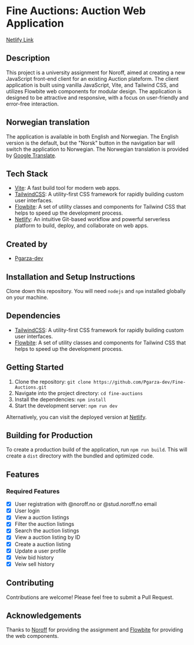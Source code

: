 # Fine Auctions: Auction Web Application

[Netlify Link](https://snazzy-dieffenbachia-abb81e.netlify.app)

## Description

This project is a university assignment for Noroff, aimed at creating a new JavaScript front-end client for an existing Auction plateform. The client application is built using vanilla JavaScript, Vite, and Tailwind CSS, and utilizes Flowbite web components for modular design. The application is designed to be attractive and responsive, with a focus on user-friendly and error-free interaction.

## Norwegian translation

The application is available in both English and Norwegian. The English version is the default, but the "Norsk" button in the navigation bar will switch the application to Norwegian. The Norwegian translation is provided by [Google Translate](https://translate.google.com/).

## Tech Stack

- [Vite](https://vitejs.dev/): A fast build tool for modern web apps.
- [TailwindCSS](https://tailwindcss.com/): A utility-first CSS framework for rapidly building custom user interfaces.
- [Flowbite](https://flowbite.com/docs/getting-started/introduction/): A set of utility classes and components for Tailwind CSS that helps to speed up the development process.
- [Netlify](https://www.netlify.com/): An intuitive Git-based workflow and powerful serverless platform to build, deploy, and collaborate on web apps.

## Created by

- [Pgarza-dev](https://github.com/Pgarza-dev)

## Installation and Setup Instructions

Clone down this repository. You will need `nodejs` and `npm` installed globally on your machine.

## Dependencies

- [TailwindCSS](https://tailwindcss.com/): A utility-first CSS framework for rapidly building custom user interfaces.
- [Flowbite](https://flowbite.com/docs/getting-started/introduction/): A set of utility classes and components for Tailwind CSS that helps to speed up the development process.

## Getting Started

1. Clone the repository: `git clone https://github.com/Pgarza-dev/Fine-Auctions.git`
2. Navigate into the project directory: `cd fine-auctions`
3. Install the dependencies: `npm install`
4. Start the development server: `npm run dev`

Alternatively, you can visit the deployed version at [Netlify](https://snazzy-dieffenbachia-abb81e.netlify.app).

## Building for Production

To create a production build of the application, run `npm run build`. This will create a `dist` directory with the bundled and optimized code.

## Features

### Required Features

- [x] User registration with @noroff.no or @stud.noroff.no email
- [x] User login
- [x] View a auction listings
- [x] Filter the auction listings
- [x] Search the auction listings
- [x] View a auction listing by ID
- [x] Create a auction listing
- [x] Update a user profile
- [x] Veiw bid history
- [x] Veiw sell history

## Contributing

Contributions are welcome! Please feel free to submit a Pull Request.

## Acknowledgements

Thanks to [Noroff](https://www.noroff.no/) for providing the assignment and [Flowbite](https://flowbite.com/) for providing the web components.
